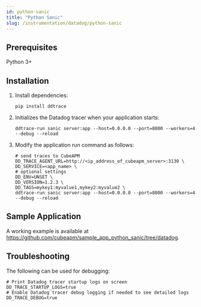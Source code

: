 ```yaml
---
id: python-sanic
title: "Python Sanic"
slug: /instrumentation/datadog/python-sanic
---
```


## Prerequisites

Python 3+

## Installation

1. Install dependencies:

   ```shell
   pip install ddtrace
   ```

2. Initializes the Datadog tracer when your application starts:

    ```shell
    ddtrace-run sanic server:app --host=0.0.0.0 --port=8000 --workers=4 --debug --reload
    ```

4. Modify the application run command as follows:

   ```shell
   # send traces to CubeAPM
   DD_TRACE_AGENT_URL=http://<ip_address_of_cubeapm_server>:3130 \
   DD_SERVICE=<app_name> \
   # optional settings
   DD_ENV=UNSET \
   DD_VERSION=1.2.3 \
   DD_TAGS=mykey1:myvalue1,mykey2:myvalue2 \
   ddtrace-run sanic server:app --host=0.0.0.0 --port=8000 --workers=4 --debug --reload
   ```

## Sample Application

A working example is available at https://github.com/cubeapm/sample_app_python_sanic/tree/datadog.

## Troubleshooting

The following can be used for debugging:

```shell
# Print Datadog tracer startup logs on screen
DD_TRACE_STARTUP_LOGS=true
# Enable Datadog tracer debug logging if needed to see detailed logs
DD_TRACE_DEBUG=true
```